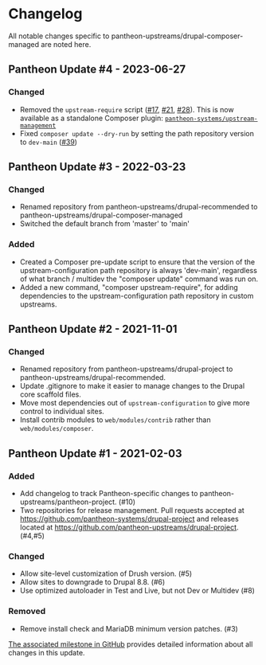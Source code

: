 # Changelog

All notable changes specific to pantheon-upstreams/drupal-composer-managed are noted here.

## Pantheon Update #4 - 2023-06-27

### Changed

- Removed the `upstream-require` script ([#17](https://github.com/pantheon-systems/drupal-composer-managed/pull/17), [#21](https://github.com/pantheon-systems/drupal-composer-managed/pull/21), [#28](https://github.com/pantheon-systems/drupal-composer-managed/pull/28)). This is now available as a standalone Composer plugin: [`pantheon-systems/upstream-management`](https://packagist.org/packages/pantheon-systems/upstream-management)
- Fixed `composer update --dry-run` by setting the path repository version to `dev-main` ([#39](https://github.com/pantheon-systems/drupal-composer-managed/pull/39))

## Pantheon Update #3 - 2022-03-23

### Changed

- Renamed repository from pantheon-upstreams/drupal-recommended to pantheon-upstreams/drupal-composer-managed
- Switched the default branch from 'master' to 'main'

### Added

- Created a Composer pre-update script to ensure that the version of the upstream-configuration path repository is always 'dev-main', regardless of what branch / multidev the "composer update" command was run on.
- Added a new command, "composer upstream-require", for adding dependencies to the upstream-configuration path repository in custom upstreams.


## Pantheon Update #2 - 2021-11-01

### Changed

- Renamed repository from pantheon-upstreams/drupal-project to pantheon-upstreams/drupal-recommended.
- Update .gitignore to make it easier to manage changes to the Drupal core scaffold files.
- Move most dependencies out of `upstream-configuration` to give more control to individual sites.
- Install contrib modules to `web/modules/contrib` rather than `web/modules/composer`.


## Pantheon Update #1 - 2021-02-03

### Added

- Add changelog to track Pantheon-specific changes to pantheon-upstreams/pantheon-project. (#10)
- Two repositories for release management. Pull requests accepted at https://github.com/pantheon-systems/drupal-project and releases located at https://github.com/pantheon-upstreams/drupal-project. (#4,#5)



### Changed

- Allow site-level customization of Drush version. (#5)
- Allow sites to downgrade to Drupal 8.8.  (#6)
- Use optimized autoloader in Test and Live, but not Dev or Multidev (#8)



### Removed

- Remove install check and MariaDB minimum version patches. (#3)

[The associated milestone in GitHub](https://github.com/pantheon-systems/drupal-project/milestone/1?closed=1) provides detailed information about all changes in this update.
